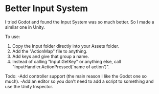 # Better Input System
I tried Godot and found the Input System was so much better. So I made a similar one in Unity.

To use:
1. Copy the Input folder directly into your Assets folder.
2. Add the "ActionMap" file to anything.
3. Add keys and give that group a name.
4. Instead of calling "Input.GetKey" or anything else, call "InputHandler.ActionPressed('name of action')".


Todo:
-Add controller support (the main reason I like the Godot one so much).
-Add an editor so you don't need to add a script to something and use the Unity Inspector.
